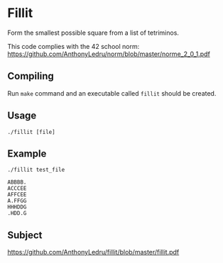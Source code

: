 # Fillit
Form the smallest possible square from a list of tetriminos.

This code complies with the 42 school norm: https://github.com/AnthonyLedru/norm/blob/master/norme_2_0_1.pdf

## Compiling
Run `make` command and an executable called `fillit` should be created.

## Usage
```
./fillit [file]
```

## Example

```
./fillit test_file

ABBBB.
ACCCEE
AFFCEE
A.FFGG
HHHDDG
.HDD.G
```
## Subject

https://github.com/AnthonyLedru/fillit/blob/master/fillit.pdf
